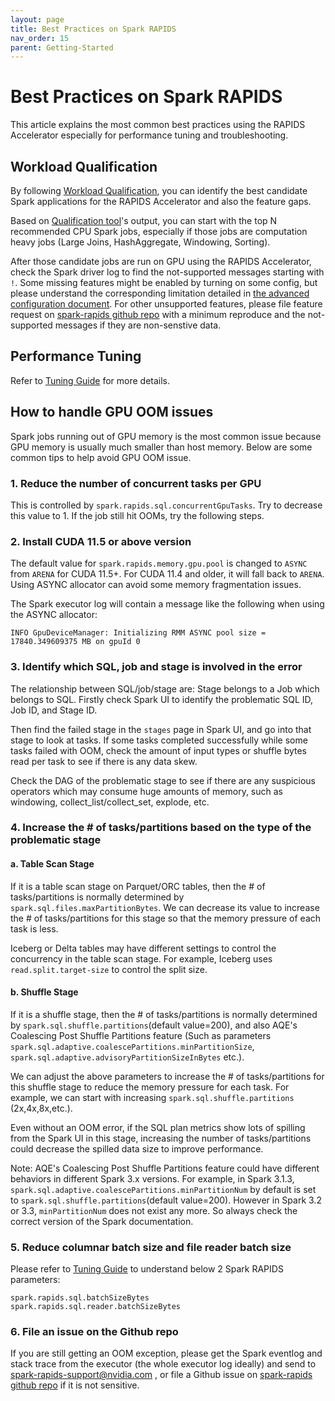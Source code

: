 ```yaml
---
layout: page
title: Best Practices on Spark RAPIDS
nav_order: 15
parent: Getting-Started
---
```


# Best Practices on Spark RAPIDS

This article explains the most common best practices using the RAPIDS Accelerator especially for 
performance tuning and troubleshooting.

## Workload Qualification

By following [Workload Qualification](./getting-started-workload-qualification.md), you can identify
the best candidate Spark applications for the RAPIDS Accelerator and also the feature gaps.

Based on [Qualification tool](../spark-qualification-tool.md)'s output, you can start with the top N
recommended CPU Spark jobs, especially if those jobs are computation heavy jobs (Large Joins, 
HashAggregate, Windowing, Sorting).

After those candidate jobs are run on GPU using the RAPIDS Accelerator, check the Spark driver 
log to find the not-supported messages starting with `!`. Some missing features might be enabled by
turning on some config, but please understand the corresponding limitation detailed in 
[the advanced configuration document](../additional-functionality/advanced_configs.md).
For other unsupported features, please file feature request on 
[spark-rapids github repo](https://github.com/NVIDIA/spark-rapids/issues) with a minimum reproduce
and the not-supported messages if they are non-senstive data.

## Performance Tuning
Refer to [Tuning Guide](../tuning-guide.md) for more details.

## How to handle GPU OOM issues

Spark jobs running out of GPU memory is the most common issue because GPU memory is usually much 
smaller than host memory. Below are some common tips to help avoid GPU OOM issue.

### 1. Reduce the number of concurrent tasks per GPU

This is controlled by `spark.rapids.sql.concurrentGpuTasks`. Try to decrease this value to 1. 
If the job still hit OOMs, try the following steps.

### 2. Install CUDA 11.5 or above version

The default value for `spark.rapids.memory.gpu.pool` is changed to `ASYNC` from `ARENA` for CUDA 
11.5+. For CUDA 11.4 and older, it will fall back to `ARENA`.
Using ASYNC allocator can avoid some memory fragmentation issues.

The Spark executor log will contain a message like the following when using the ASYNC allocator:

```
INFO GpuDeviceManager: Initializing RMM ASYNC pool size = 17840.349609375 MB on gpuId 0
```

### 3. Identify which SQL, job and stage is involved in the error

The relationship between SQL/job/stage are: Stage belongs to a Job which belongs to SQL.
Firstly check Spark UI to identify the problematic SQL ID, Job ID, and Stage ID.

Then find the failed stage in the `stages` page in Spark UI, and go into that stage to look at tasks.
If some tasks completed successfully while some tasks failed with OOM, check the amount of input 
types or shuffle bytes read per task to see if there is any data skew.

Check the DAG of the problematic stage to see if there are any suspicious operators which may 
consume huge amounts of memory, such as windowing, collect_list/collect_set, explode, etc. 

### 4. Increase the # of tasks/partitions based on the type of the problematic stage

#### a. Table Scan Stage

If it is a table scan stage on Parquet/ORC tables, then the # of tasks/partitions is normally 
determined by `spark.sql.files.maxPartitionBytes`. We can decrease its value to increase the # of 
tasks/partitions for this stage so that the memory pressure of each task is less. 

Iceberg or Delta 
tables may have different settings to control the concurrency in the table scan stage. For example, 
Iceberg uses `read.split.target-size` to control the split size.

#### b. Shuffle Stage

If it is a shuffle stage, then the # of tasks/partitions is normally determined by 
`spark.sql.shuffle.partitions`(default value=200), and also AQE's Coalescing Post Shuffle Partitions
feature (Such as parameters `spark.sql.adaptive.coalescePartitions.minPartitionSize`, 
`spark.sql.adaptive.advisoryPartitionSizeInBytes` etc.).

We can adjust the above parameters to increase the # of tasks/partitions for this shuffle stage to 
reduce the memory pressure for each task. For example, we can start with increasing 
`spark.sql.shuffle.partitions` (2x,4x,8x,etc.).

Even without an OOM error, if the SQL plan metrics show lots of spilling from the
Spark UI in this stage, increasing the number  of tasks/partitions could decrease the
spilled data size to improve performance.

Note: AQE's Coalescing Post Shuffle Partitions feature could have different behaviors in different 
Spark 3.x versions. For example, in Spark 3.1.3, `spark.sql.adaptive.coalescePartitions.minPartitionNum`
by default is set to `spark.sql.shuffle.partitions`(default value=200). However in Spark 3.2 or 3.3, 
`minPartitionNum` does not exist any more. So always check the correct version of the Spark documentation.

### 5. Reduce columnar batch size and file reader batch size

Please refer to [Tuning Guide](../tuning-guide.md#columnar-batch-size) to understand below 2 Spark 
RAPIDS parameters:
```
spark.rapids.sql.batchSizeBytes
spark.rapids.sql.reader.batchSizeBytes
```

### 6. File an issue on the Github repo

If you are still getting an OOM exception, please get the Spark eventlog and stack trace from the 
executor (the whole executor log ideally) and send to spark-rapids-support@nvidia.com , or file a 
Github issue on [spark-rapids github repo](https://github.com/NVIDIA/spark-rapids/issues) if it is 
not sensitive.